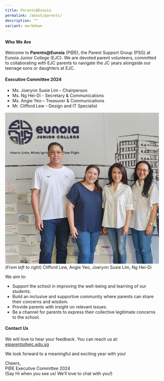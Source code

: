 ```yaml
---
title: Parents@Eunoia
permalink: /about/parents/
description: ""
variant: markdown
---
```

#### **Who We Are**

Welcome to **Parents@Eunoia** (P@E), the Parent Support Group (PSG) at Eunoia Junior College (EJC). We are devoted parent volunteers, committed to collaborating with EJC parents to navigate the JC years alongside our teenage sons or daughters at EJC.

#### **Executive Committee 2024**

* Ms. Joerynn Susie Lim - Chairperson
* Ms. Ng Hei-Di - Secretary &amp; Communications
* Ms. Angie Yeo – Treasurer &amp; Communications
* Mr. Clifford Lew - Design and IT Specialist


![](/images/2024/Parents_Eunoia_EXCO_2024__updated_.jpg)
(*From left to right*) Clifford Lew, Angie Yeo, Joerynn Susie Lim, Ng Hei-Di

We aim to:
* Support the school in improving the well-being and learning of our students.
* Build an inclusive and supportive community where parents can share their concerns and wisdom.
* Provide parents with insight on relevant issues.
* Be a channel for parents to express their collective legitimate concerns to the school.

#### **Contact Us** ####
We will love to hear your feedback. You can reach us at: [ejparents@ejc.edu.sg](mailto:ejparents@ejc.edu.sg)

We look forward to a meaningful and exciting year with you! <br>

Cheers, <br>
P@E Executive Committee 2024 <br>
(Say Hi when you see us! We’ll love to chat with you!)